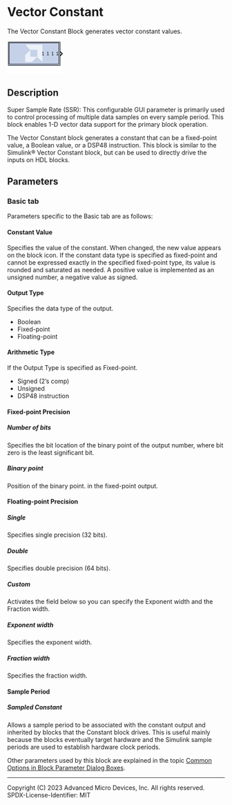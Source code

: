 # Vector Constant

The Vector Constant Block generates vector constant values.

![](./Images/block.png)

## Description

Super Sample Rate (SSR): This configurable GUI parameter is primarily
used to control processing of multiple data samples on every sample
period. This block enables 1-D vector data support for the primary block
operation.

The Vector Constant block generates a constant that can be a fixed-point
value, a Boolean value, or a DSP48 instruction. This block is similar to
the Simulink® Vector Constant block, but can be used to directly drive
the inputs on HDL blocks.

## Parameters

### Basic tab  
Parameters specific to the Basic tab are as follows:

#### Constant Value  
Specifies the value of the constant. When changed, the new value appears
on the block icon. If the constant data type is specified as fixed-point
and cannot be expressed exactly in the specified fixed-point type, its
value is rounded and saturated as needed. A positive value is
implemented as an unsigned number, a negative value as signed.

#### Output Type  
Specifies the data type of the output.

  - Boolean
  - Fixed-point
  - Floating-point

#### Arithmetic Type  
If the Output Type is specified as Fixed-point.

  - Signed (2’s comp)
  - Unsigned
  - DSP48 instruction

#### Fixed-point Precision  
##### Number of bits  
Specifies the bit location of the binary point of the output number,
where bit zero is the least significant bit.

##### Binary point  
Position of the binary point. in the fixed-point output.

#### Floating-point Precision  
##### Single  
Specifies single precision (32 bits).

##### Double  
Specifies double precision (64 bits).

##### Custom  
Activates the field below so you can specify the Exponent width and the
Fraction width.

##### Exponent width  
Specifies the exponent width.

##### Fraction width  
Specifies the fraction width.

#### Sample Period  
##### Sampled Constant  
  Allows a sample period to be associated with the constant output and
inherited by blocks that the Constant block drives. This is useful
mainly because the blocks eventually target hardware and the Simulink
sample periods are used to establish hardware clock periods.

Other parameters used by this block are explained in the topic [Common
Options in Block Parameter Dialog
Boxes](../../GEN/common-options/README.md).

--------------
Copyright (C) 2023 Advanced Micro Devices, Inc. All rights reserved.
SPDX-License-Identifier: MIT
